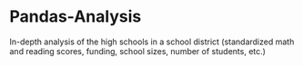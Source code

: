 # Pandas-Analysis
In-depth analysis of the high schools in a school district (standardized math and reading scores, funding, school sizes, number of students, etc.)
